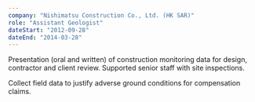 ```yaml
---
company: "Nishimatsu Construction Co., Ltd. (HK SAR)"
role: "Assistant Geologist"
dateStart: "2012-09-28"
dateEnd: "2014-03-28"
---
```


Presentation (oral and written) of construction monitoring data for design, contractor and client review.
Supported senior staff with site inspections.

Collect field data to justify adverse ground conditions for compensation claims.
